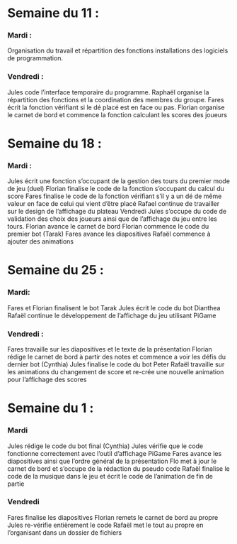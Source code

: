 # Semaine du 11 :
### Mardi :
Organisation du travail et répartition des fonctions installations des logiciels de programmation.

### Vendredi :
Jules code l’interface temporaire du programme.
Raphaël organise la répartition des fonctions et la coordination des membres du groupe.
Fares écrit la fonction vérifiant si le dé placé est en face ou pas.
Florian organise le carnet de bord et commence la fonction calculant les scores des joueurs

# Semaine du 18 :
### Mardi :
Jules écrit une fonction s’occupant de la gestion des tours du premier mode de jeu (duel)
Florian finalise le code de la fonction s’occupant du calcul du score
Fares finalise le code de la fonction vérifiant s’il y a un dé de même valeur en face de celui qui vient d’être placé 
Rafael continue de travailler sur le design de l’affichage du plateau 
Vendredi 
Jules s’occupe du code de validation des choix des joueurs ainsi que de l’affichage du jeu entre les tours.
Florian avance le carnet de bord
Florian commence le code du premier bot (Tarak)
Fares avance les diapositives 
Rafaël commence à ajouter des animations

# Semaine du 25 :
### Mardi:
Fares et Florian finalisent le bot Tarak
Jules écrit le code du bot Dianthea
Rafaël continue le développement de l’affichage du jeu utilisant PiGame

### Vendredi :
Fares travaille sur les diapositives et le texte de la présentation
Florian rédige le carnet de bord à partir des notes et commence a voir les défis du dernier bot (Cynthia)
Jules finalise le code du bot Peter
Rafaël travaille sur les animations du changement de score et re-crée une nouvelle animation pour l’affichage des scores

# Semaine du 1 :
### Mardi
Jules rédige le code du bot final (Cynthia)
Jules vérifie que le code fonctionne correctement avec l’outil d’affichage PiGame
Fares avance les diapositives ainsi que l’ordre général de la présentation
Flo met à jour le carnet de bord et s’occupe de la rédaction du pseudo code
Rafaël finalise le code de la musique dans le jeu et écrit le code de l’animation de fin de partie

### Vendredi
Fares finalise les diapositives 
Florian remets le carnet de bord au propre
Jules re-vérifie entièrement le code
Rafaël met le tout au propre en l’organisant dans un dossier de fichiers